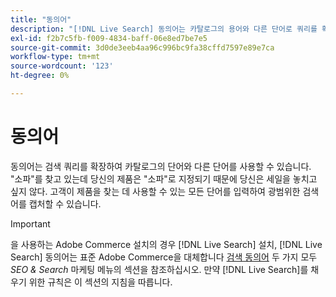 ```yaml
---
title: "동의어"
description: "[!DNL Live Search] 동의어는 카탈로그의 용어와 다른 단어로 쿼리를 확장합니다."
exl-id: f2b7c5fb-f009-4834-baff-06e8ed7be7e5
source-git-commit: 3d0de3eeb4aa96c996bc9fa38cffd7597e89e7ca
workflow-type: tm+mt
source-wordcount: '123'
ht-degree: 0%

---
```


# 동의어

동의어는 검색 쿼리를 확장하여 카탈로그의 단어와 다른 단어를 사용할 수 있습니다. &quot;소파&quot;를 찾고 있는데 당신의 제품은 &quot;소파&quot;로 지정되기 때문에 당신은 세일을 놓치고 싶지 않다. 고객이 제품을 찾는 데 사용할 수 있는 모든 단어를 입력하여 광범위한 검색어를 캡처할 수 있습니다.

>[!IMPORTANT]
>
>을 사용하는 Adobe Commerce 설치의 경우 [!DNL Live Search] 설치, [!DNL Live Search] 동의어는 표준 Adobe Commerce을 대체합니다 [검색 동의어](https://experienceleague.adobe.com/docs/commerce-admin/catalog/catalog/search/search-terms.html#search-synonyms) 두 가지 모두 *SEO &amp; Search* 마케팅 메뉴의 섹션을 참조하십시오. 만약 [!DNL Live Search]를 채우기 위한 규칙은 이 섹션의 지침을 따릅니다.
